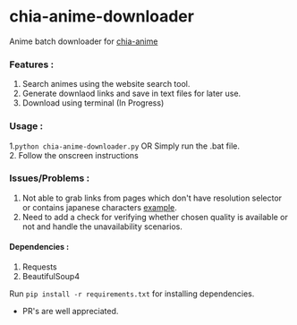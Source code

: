 # chia-anime-downloader

Anime batch downloader for [chia-anime](https://chia-anime.tv)



### Features :
1. Search animes using the website search tool.
2. Generate downlaod links and save in text files for later use.
3. Download using terminal (In Progress)


### Usage :
1.`python chia-anime-downloader.py` OR Simply run the .bat file.  
2. Follow the onscreen instructions


### Issues/Problems :
1. Not able to grab links from pages which don't have resolution selector or contains japanese characters [example](http://download.animepremium.tv/video/78802).
2. Need to add a check for verifying whether chosen quality is available or not and handle the unavailability scenarios.


#### Dependencies :
1. Requests
2. BeautifulSoup4

Run `pip install -r requirements.txt` for installing dependencies.
  
* PR's are well appreciated.
